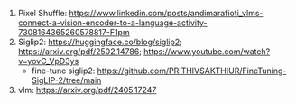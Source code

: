 1. Pixel Shuffle: https://www.linkedin.com/posts/andimarafioti_vlms-connect-a-vision-encoder-to-a-language-activity-7308164365260578817-F1pm
2. Siglip2: https://huggingface.co/blog/siglip2; https://arxiv.org/pdf/2502.14786; https://www.youtube.com/watch?v=yovC_VpD3ys
   - fine-tune siglip2: https://github.com/PRITHIVSAKTHIUR/FineTuning-SigLIP-2/tree/main
3. vlm: https://arxiv.org/pdf/2405.17247
